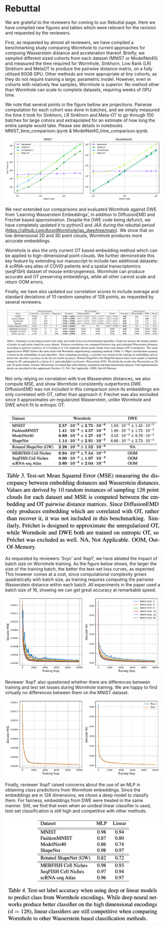 # Rebuttal

We are grateful to the reviewers for coming to our Rebuttal page. Here we have compiled new figures and tables which were relevant for the revision and requested by the reviewers. 

First, as requested by almost all reviewers, we have compiled a benchmarking study comparing Wormhole to current approaches for compuing Wasserstein distance and acceleration thereof. Briefly, we sampled different sized cohorts from each dataset (MNIST or ModelNet40) and measured the time required for Wormhole, Sinkhorn, Low Rank (LR) Sinkhorn and MetaOT to produce the pairwise distance matrix, on a fully utilized 80GB GPU.  Other methods are more appropriate at tiny cohorts, as they do not require training a large, parametric model. However, even in cohorts with relatively few samples, Wormhole is superior. No method other than Wormhole can scale to complete datasets, requiring weeks of GPU time.

We note that several points in the figure bellow are projections. Pairwise computation for each cohort was done in batches, and we simply measured the time it took for Sinkhorn, LR Sinkhorn and Meta-OT to go through 100 batches for large cohors and extrapolated for an estimate of how long the entire sample would take. Please see details in notebooks MNIST_time_comparison.ipynb & ModelNet40_time_comparison.ipynb.

![alt text](RebuttalFigures/TimeComparisonAll.png?raw=true)

We next extended our comparisons and evaluated Wormhole against DWE from ‘Learning Wasserstein Embeddings’, in addition to DiffusionEMD and Frechet based approximation. Despite the DWE code being defunct, we have completely updated it to python3 and JAX during the rebuttal period (https://github.com/AnonWormhole/jax_dwe/tree/main). We show that on low dimensional 2D and 3D point clouds, Wormhole produces more accurate embeddings.

Wormhole is also the only current OT based embedding method which can be applied to high-dimensional point-clouds. We further demonstrate this key feature by extending our manuscript to include two additional datasets: A scRNA-seq atlas of COVID patients and a spatial transcriptomics (seqFISH) dataset of mouse embryogenesis. Wormhole can produce accurate and OT preserving embeddings, while all other cannot scale and return OOM errors.

Finally, we have also updated our correlation scores to include average and standard deviations of 10 random samples of 128 points, as requested by several reviewers.

![alt text](Tables/Table1.png?raw=true)

Not only relying on correlation with true Wasserstein distances, we also compute MSE, and show Wormhole consistently outperforms DWE. DiffusionEMD was not included in this comparison since its embeddings are only correlated with OT, rather than approach it. Frechet was also excluded since it approximates un-regularized Wasserstein, unlike Wormhole and DWE which fit to entropic OT.

![alt text](Tables/Table3.png?raw=true)

As requested by reviewers ‘3vyc’ and ‘Asp1’, we have ablated the impact of batch size on Wormhole training. As the figure below shows, the larger the size of the training batch, the better the test-set loss curves, as expected. This however comes at a cost, since computational complexity grows quadratically with batch size, as training requires computing the pairwise Wasserstein distance within each batch. All experiments in the paper used a batch size of 16, showing we can get great accuracy at remarkable speed.

![alt text](RebuttalFigures/BatchSizeAblation.png?raw=true)

Reviewer ‘Asp1’ also questioned whether there are differences between training and test set losses during Wormhole training. We are happy to find virtually no differences between them on the MNIST dataset.

![alt text](RebuttalFigures/LossCurves.png?raw=true)

Finally, reviewer  ‘Asp1’ raised concerns about the use of an MLP in obtaining class predictions from Wormhole embeddings. Since the embeddings are in 128 dimensions, we chose a deep model to classify them. For fairness, embeddings from DWE were treated in the same manner. Still, we find that even when an unideal linear classifier is used, test-set classification is still high and competitive with other methods. 

![alt text](Tables/Table4.png?raw=true)
